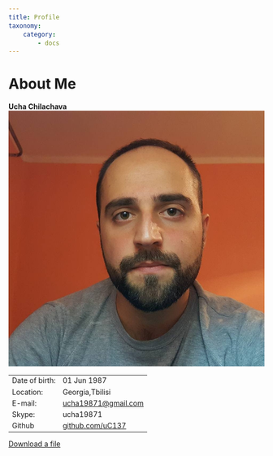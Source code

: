 ```yaml
---
title: Profile
taxonomy:
    category:
        - docs
---
```


# About Me

**Ucha Chilachava**
![](14344340_1358283400868199_2792484756212493917_n.jpg?lightbox=600,400&resize=100,100)

| | |
| :--- | :--- |
| Date of birth: | 01 Jun 1987 |
| Location: | Georgia,Tbilisi |
| E-mail: | ucha19871@gmail.com |
| Skype: | ucha19871 |
| Github | [github.com/uC137](https://github.com/uC137/?target=_blank)  |

       
 <a href="https://docs.google.com/document/d/1lC6lrJDjGkHGAVeKUmGkKjkCrfIJqHS6Vnq7GYwXk-s/edit?usp=sharing" target="_blank">Download a file <i class="fa fa-file-text" aria-hidden="true"></i></a>

